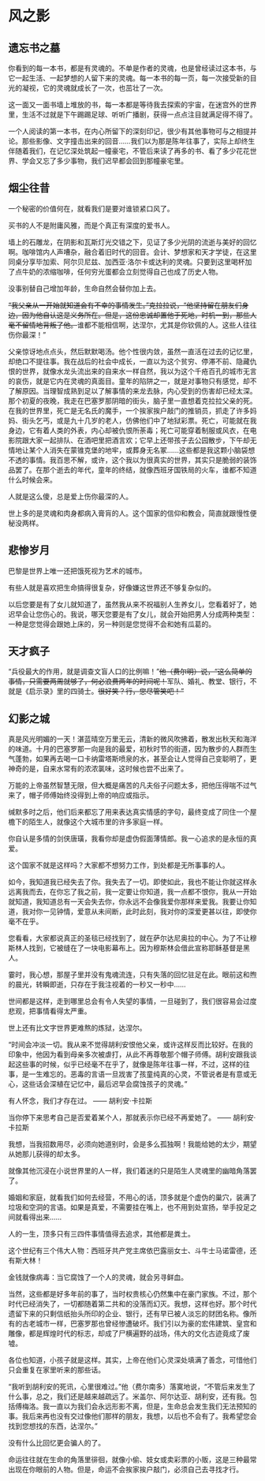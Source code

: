 # 风之影

## 遗忘书之墓

你看到的每一本书，都是有灵魂的。不单是作者的灵魂，也是曾经读过这本书，与它一起生活、一起梦想的人留下来的灵魂。每一本书的每一页，每一次接受新的目光的凝视，它的灵魂就成长了一次，也茁壮了一次。

这一面又一面书墙上堆放的书，每一本都是等待我去探索的宇宙，在迷宫外的世界里，生活不过就是下午踢踢足球、听听广播剧，获得一点点注目就满足得不得了。

一个人阅读的第一本书，在内心所留下的深刻印记，很少有其他事物可与之相提并论。那些影像、文字撞击出来的回音……我们以为那是陈年往事了，实际上却终生伴随着我们，在记忆深处筑起一幢豪宅，不管后来读了再多的书、看了多少花花世界、学会又忘了多少事物，我们迟早都会回到那幢豪宅里。

## 烟尘往昔

一个秘密的价值何在，就看我们是要对谁锁紧口风了。

买书的人不是附庸风雅，而是个真正有深度的爱书人。

墙上的石雕龙，在阴影和瓦斯灯光交错之下，见证了多少光阴的流逝与美好的回忆啊。咖啡馆内人声嘈杂，融合着旧时代的回音。会计、梦想家和天才学徒，在这里同桌分享毕加索、阿尔贝尼兹、加西亚·洛尔卡或达利的灵魂。只要到这里喝杯加了点牛奶的浓缩咖啡，任何穷光蛋都会立刻觉得自己也成了历史人物。

没事别替自己增加年龄，生命自然会替你加上去。

~~“我父亲从一开始就知道会有不幸的事情发生。”克拉拉说，“他坚持留在朋友们身边，因为他自认这是义务所在。但是，这份忠诚却置他于死地，时机一到，那些人毫不留情地背叛了他。~~谁都不能相信啊，达涅尔，尤其是你钦佩的人。这些人往往伤你最深！”

父亲惊讶地点点头，然后默默喝汤。他个性很内敛，虽然一直活在过去的记忆里，却绝口不提往事。我在战后的社会中成长，一直以为这个贫穷、停滞不前、隐藏仇恨的世界，就像水龙头流出来的自来水一样自然，我以为这个千疮百孔的城市无言的哀伤，就是它内在灵魂的真面目。童年的陷阱之一，就是对事物只有感觉，却不了解原因。当理智成熟到足以了解事情的来龙去脉，内心受到的伤害却已经太深。那个初夏的夜晚，我走在巴塞罗那阴暗的街头，脑子里一直想着克拉拉父亲的死。在我的世界里，死亡是无名氏的魔手，一个挨家挨户敲门的推销员，抓走了许多妈妈、街头乞丐，或是九十几岁的老人，仿佛他们中了地狱彩票。死亡，可能就在我身边，它有着人类的外表，内心却被仇恨所荼毒；死亡可能穿着制服或风衣，在电影院跟大家一起排队、在酒吧里把酒言欢；它早上还带孩子去公园散步，下午却无情地让某个人消失在蒙锥克堡的地牢，或葬身无名冢……这些都是我这颗小脑袋想不透的事情。我百思不解，或许，这个我以为很真实的世界，其实只是脆弱的装饰品罢了。在那个逝去的年代，童年的终结，就像西班牙国铁局的火车，谁都不知道什么时候会来。

人就是这么傻，总是爱上伤你最深的人。

世上多的是灵魂和肉身都病入膏肓的人。这个国家的信仰和教会，简直就跟慢性便秘没两样。

## 悲惨岁月

巴黎是世界上唯一还把饿死视为艺术的城市。

有些人就是喜欢把生命搞得很复杂，好像嫌这世界还不够复杂似的。

以后您要是有了女儿就知道了，虽然我从来不祝福别人生养女儿，您看着好了，她迟早会让您伤心的。我说，哪天您要是有了女儿，就会开始把男人分成两种类型：一种是您觉得会跟她上床的，另一种则是您觉得不会和她有瓜葛的。

## 天才疯子

“兵役最大的作用，就是调查文盲人口的比例嘛！”~~他（费尔明）说，“这么简单的事情，只需要两周就够了，何必浪费两年的时间呢！~~军队、婚礼、教堂、银行，不就是《启示录》里的四骑士。~~很好笑？行，您尽管笑吧！”~~

## 幻影之城

真是风光明媚的一天！湛蓝晴空万里无云，清新的微风吹拂着，散发出秋天和海洋的味道。十月的巴塞罗那一向是我的最爱，初秋时节的街道，因为散步的人群而生气蓬勃，如果再去喝一口卡纳雷塔斯喷泉的水，甚至会让人觉得自己变聪明了，更神奇的是，自来水常有的浓浓氯味，这时候也尝不出来了。

万能的上帝虽然智慧无限，但大概是痛苦的凡夫俗子问题太多，把他压得喘不过气来了，帽子师傅始终没得到上帝的响应或指示。

缄默多时之后，他们后来都忘了用来表达真实情感的字句，最终变成了同住一个屋檐下的陌生人，就像这个大城市里的许多家庭一样。

你自认是多情的剑侠唐璜，我看你却是虚伪假面薄情郎。我一心追求的是永恒的真爱。

这个国家不就是这样吗？大家都不想努力工作，到处都是无所事事的人。

如今，我知道我已经失去了你。我失去了一切。即使如此，我也不能让你就这样永远离我而去，在你忘了我之前，我一定要让你知道，我一点都不恨你，我从一开始就知道，我知道总有一天会失去你，你永远不会像我爱你那样来爱我。我要让你知道，我对你一见钟情，爱意从未间断，此时此刻，我对你的深爱更甚以往，即使你毫不在乎。

您看看，大家都说真正的圣毯已经找到了，就在萨尔达尼奥拉的中心。为了不让穆斯林人找到，它被缝在了一块电影幕布上。因为穆斯林会借此宣称耶稣基督是黑人。

霎时，我心想，那屋子里并没有鬼魂流连，只有失落的回忆驻足在此。眼前这和煦的晨光，转瞬即逝，只存在于我注视着的一秒又一秒中……

世间都是这样，走到哪里总会有令人失望的事情，一旦碰到了，我们很容易会过度悲观，把事情看得太严重。

世上还有比文字世界更难熬的炼狱，达涅尔。

“时间会冲淡一切。我从来不觉得胡利安恨他父亲，或许这样反而比较好。在我的印象中，他因为看到母亲多次被虐打，从此不再尊敬那个帽子师傅。胡利安跟我谈起这些事的时候，似乎已经毫不在乎了，就像是陈年往事一样，不过，这样的往事，是一生难忘的。恶毒的言语一旦戕害了孩童纯真的心灵，不管说者是有意或无心，这些话会深植在记忆中，最后迟早会腐蚀孩子的灵魂。”

有人怀念，我们才存在过。 —— 胡利安·卡拉斯

当你停下来思考自己是否爱着某个人，那就表示你已经不再爱她了。 —— 胡利安·卡拉斯

我想，当我招数用尽，必须向她道别时，会是多么孤独啊！我能给她的太少，期望从她那儿获得的却太多。

就像其他沉浸在小说世界里的人一样，我们着迷的只是陌生人灵魂里的幽暗角落罢了。

婚姻和家庭，就看我们如何去经营，不用心的话，顶多就是个虚伪的巢穴，装满了垃圾和空洞的言语。如果是真爱，不需要挂在嘴上，也不用到处宣扬，举手投足之间就看得出来……

人的一生，顶多只有三四件事情值得去追求，其他都是粪土。

这个世纪有三个伟大人物：西班牙共产党主席依巴露丽女士、斗牛士马诺雷德，还有斯大林！

金钱就像病毒：当它腐蚀了一个人的灵魂，就会另寻鲜血。

当然，这些都是好多年前的事了，当时权贵核心仍然集中在豪门家族。不过，那个时代已经消失了，一切都随着第二共和的没落而幻灭。我想，这样也好。那个时代遗留下来的只剩信纸抬头所印的企业、银行，还有早已被人淡忘的财团名称。像所有的古老城市一样，巴塞罗那也曾经惨遭破坏。我们引以为豪的宏伟建筑、皇宫和雕像，都是辉煌时代的标志，却成了尸横遍野的战场，伟大的文化古迹竟成了废墟。

各位也知道，小孩子就是这样。其实，上帝在他们心灵深处填满了善念，可惜他们只会重复在家里听来的那些话。

“我听到胡利安的死讯，心里很难过。”他（费尔南多）落寞地说，“不管后来发生了什么事，总之，我们还是越来越疏远了。米盖尔、阿尔达亚、胡利安，还有我。包括傅梅洛。我一直以为我们会永远形影不离，但是，生命总会发生我们无法预知的事。我后来再也没有交过像他们那样的朋友，我想，以后也不会有了。我希望您会找到您想找的东西，达涅尔。”

没有什么比回忆更会骗人的了。

命运往往就在生命的角落里徘徊，就像小偷、妓女或卖彩票的小贩，这是三种最常出现在你眼前的人物。但是，命运不会挨家挨户敲门，必须自己去寻找才行。
